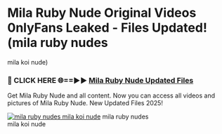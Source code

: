 # Mila Ruby Nude Original Videos 0nlyFans Leaked - Files Updated! (mila ruby nudes<br>
mila koi nude)

<h3>🔴 CLICK HERE 🌐==►► <a href="https://tinyurl.com/2p9ay9w9" rel="nofollow">Mila Ruby Nude Updated Files</a></h3>

Get Mila Ruby Nude and all content. Now you can access all videos and pictures of Mila Ruby Nude. New Updated Files 2025!

[![mila ruby nudes<br>
mila koi nude](https://i.imgur.com/KQgVmj3.gif)](https://tinyurl.com/2p9ay9w9)
mila ruby nudes<br>
mila koi nude